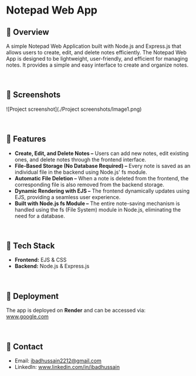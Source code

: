 # Notepad Web App
## 🚀 Overview
A simple Notepad Web Application built with Node.js and Express.js that allows users to create, edit, and delete notes efficiently. The Notepad Web App is designed to be lightweight, user-friendly, and efficient for managing notes. It provides a simple and easy interface to create and organize notes.

<br>

## 🚀 Screenshots
![Project screenshot](./Project screenshots/Image1.png)

<br>

## 🚀 Features
- <b>Create, Edit, and Delete Notes –</b> Users can add new notes, edit existing ones, and delete notes through the frontend interface.
- <b>File-Based Storage (No Database Required) –</b> Every note is saved as an individual file in the backend using Node.js' fs module.
- <b>Automatic File Deletion –</b> When a note is deleted from the frontend, the corresponding file is also removed from the backend storage.
- <b>Dynamic Rendering with EJS –</b> The frontend dynamically updates using EJS, providing a seamless user experience.
- <b>Built with Node.js fs Module –</b> The entire note-saving mechanism is handled using the fs (File System) module in Node.js, eliminating the need for a database.

<br>

## 🚀 Tech Stack
- <b>Frontend:</b> EJS & CSS
- <b>Backend:</b> Node.js & Express.js

<br>

## 🚀 Deployment
The app is deployed on <b>Render</b> and can be accessed via:
<br>
www.google.com

<br>

## 🚀 Contact
- Email: ibadhussain2212@gmail.com
- LinkedIn: www.linkedin.com/in/ibadhussain